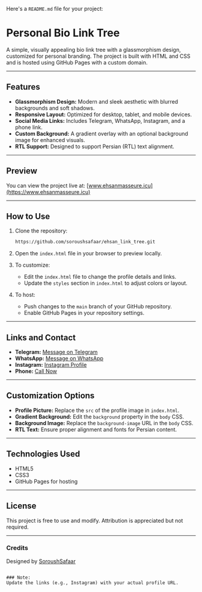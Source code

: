 Here's a `README.md` file for your project:

# Personal Bio Link Tree

A simple, visually appealing bio link tree with a glassmorphism design, customized for personal branding. The project is built with HTML and CSS and is hosted using GitHub Pages with a custom domain.

---

## Features
- **Glassmorphism Design:** Modern and sleek aesthetic with blurred backgrounds and soft shadows.
- **Responsive Layout:** Optimized for desktop, tablet, and mobile devices.
- **Social Media Links:** Includes Telegram, WhatsApp, Instagram, and a phone link.
- **Custom Background:** A gradient overlay with an optional background image for enhanced visuals.
- **RTL Support:** Designed to support Persian (RTL) text alignment.

---

## Preview
You can view the project live at: [www.ehsanmasseure.icu](https://www.ehsanmasseure.icu)

---

## How to Use
1. Clone the repository:
   ```bash
   https://github.com/soroushsafaar/ehsan_link_tree.git
   ```
2. Open the `index.html` file in your browser to preview locally.

3. To customize:
   - Edit the `index.html` file to change the profile details and links.
   - Update the `styles` section in `index.html` to adjust colors or layout.

4. To host:
   - Push changes to the `main` branch of your GitHub repository.
   - Enable GitHub Pages in your repository settings.

---

## Links and Contact
- **Telegram:** [Message on Telegram](https://t.me/eshsan74?start=درود،%20اطلاعات%20بیشتر%20درمورد%20وقت%20و%20نحوه%20ماساژ%20میخواستم!)
- **WhatsApp:** [Message on WhatsApp](https://wa.me/989139081860?text=درود،%20اطلاعات%20بیشتر%20درمورد%20وقت%20و%20نحوه%20ماساژ%20میخواستم!)
- **Instagram:** [Instagram Profile](https://instagram.com/your-profile)  
- **Phone:** [Call Now](tel:+989139081860)

---

## Customization Options
- **Profile Picture:** Replace the `src` of the profile image in `index.html`.
- **Gradient Background:** Edit the `background` property in the `body` CSS.
- **Background Image:** Replace the `background-image` URL in the `body` CSS.
- **RTL Text:** Ensure proper alignment and fonts for Persian content.

---

## Technologies Used
- HTML5
- CSS3
- GitHub Pages for hosting

---

## License
This project is free to use and modify. Attribution is appreciated but not required.

---

### Credits
Designed by [SoroushSafaar](https://www.ehsanmasseure.icu)
```

### Note:
Update the links (e.g., Instagram) with your actual profile URL. 
